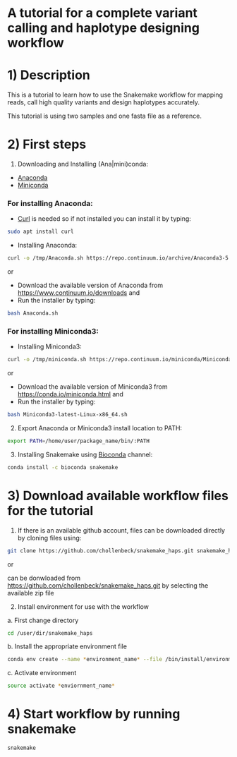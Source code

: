 # A tutorial for a complete variant calling and haplotype designing workflow


# 1) Description

This is a tutorial to learn how to use the Snakemake workflow for mapping reads, call high quality variants and design haplotypes accurately. 

This tutorial is using two samples and one fasta file as a reference.

# 2) First steps

1. Downloading and Installing (Ana|mini)conda:
- [Anaconda]
- [Miniconda]

### For installing Anaconda:

- [Curl] is needed so if not installed you can install it by typing:
```sh
sudo apt install curl	
```
	
- Installing Anaconda:
```sh
curl -o /tmp/Anaconda.sh https://repo.continuum.io/archive/Anaconda3-5.1.0-Linux-x86_64.sh && bash /tmp/Anaconda.sh
```

or

- Download the available version of Anaconda from https://www.continuum.io/downloads
and
- Run the installer by typing:
```sh
bash Anaconda.sh
```

### For installing Miniconda3:

- Installing Miniconda3:
```sh
curl -o /tmp/miniconda.sh https://repo.continuum.io/miniconda/Miniconda3-latest-Linux-x86_64.sh && bash /tmp/miniconda.sh
```
or

- Download the available version of Miniconda3 from https://conda.io/miniconda.html
and
- Run the installer by typing:
```sh
bash Miniconda3-latest-Linux-x86_64.sh
```

2. Export Anaconda or Miniconda3 install location to PATH:
```sh
export PATH=/home/user/package_name/bin/:PATH
```

3. Installing Snakemake using [Bioconda] channel:
```sh
conda install -c bioconda snakemake
```
	
 # 3) Download available workflow files for the tutorial
 
 1. If there is an available github account, files can be downloaded directly by cloning files using:
 ```sh
 git clone https://github.com/chollenbeck/snakemake_haps.git snakemake_haps
 ```
 or
 
 can be donwloaded from https://github.com/chollenbeck/snakemake_haps.git by selecting the available zip file
 
 
 2. Install environment for use with the workflow
 
 a. First change directory
 ```sh
 cd /user/dir/snakemake_haps
 ```
 
 b. Install the appropriate environment file
 ```sh
 conda env create --name *environment_name* --file /bin/install/environment.yml
 ```
 c. Activate environment
 ```sh
 source activate *enviornment_name*
```

 # 4) Start workflow by running snakemake
 ```sh
 snakemake
 ```
 
	

	
	






[Anaconda]: https://www.continuum.io/downloads
[Miniconda]: https://conda.io/miniconda.html
[Curl]: https://www.tutorialspoint.com/unix_commands/curl.htm 
[Bioconda]: https://bioconda.github.io/
